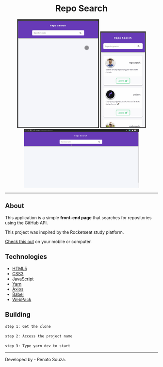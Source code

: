 <h1 align="center">Repo Search</h1>

<div align="center">
    <img src="show/tablet.gif" alt="Tablet" width=270px>
    <img src="show/mobile.gif" alt="Mobile" width=150px>
    <img src="show/desktop.gif" alt="Desktop" width="380px">
</div>

---

##  About

This application is a simple **front-end page** that searches for repositories using the GitHub API.

This project was inspired by the Rocketseat study platform.

[Check this out](https://repositorysearch.herokuapp.com/) on your mobile or computer.

## Technologies

- [HTML5](https://developer.mozilla.org/en-US/docs/Web/Guide/HTML/HTML5)
- [CSS3](https://developer.mozilla.org/en-US/docs/Web/CSS)
- [JavaScript](https://developer.mozilla.org/en-US/docs/Web/JavaScript)
- [Yarn](https://yarnpkg.com/)
- [Axios](https://github.com/axios/axios)
- [Babel](https://babeljs.io/)
- [WebPack](https://webpack.js.org/)

Building
---

````
step 1: Get the clone

step 2: Access the project name

step 3: Type yarn dev to start

````
---
Developed by - Renato Souza.